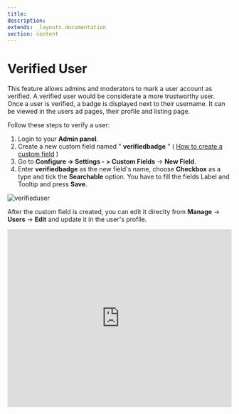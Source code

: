 ```yaml
---
title:
description:
extends: _layouts.documentation
section: content
---
```


# Verified User

This  feature allows admins and moderators to mark a user account as verified. 
A verified user would be considerate a more trustworthy user. Once a user is verified, a badge is displayed next to their username. It can be viewed in the users ad pages, their profile and listing page.

Follow these steps to verify a user:

1.  Login to your **Admin panel**.
2.  Create a new custom field named " **verifiedbadge** "  ( [How to create a custom field](custom-fields-create-custom-fields)  )
3.  Go to **Configure -> Settings - > Custom Fields**  ->  **New Field**.
4.  Enter  **verifiedbadge** as the new field's name, choose  **Checkbox** as a type  and tick the  **Searchable** option.  You have to fill the fields Label and Tooltip and press  **Save**.

![verifieduser](https://raw.githubusercontent.com/yclas/guides/master/images/verifieduser.png)

After the custom field is created, you can edit it direclty from **Manage** -> **Users** -> **Edit**  and update it in the user's profile. 


<iframe width="100%" height="400px" src="https://www.youtube.com/embed/U8X5kS04tLQ" title="Yclas video" frameborder="0" allow="accelerometer; autoplay; clipboard-write; encrypted-media; gyroscope; picture-in-picture" allowfullscreen></iframe>
 



